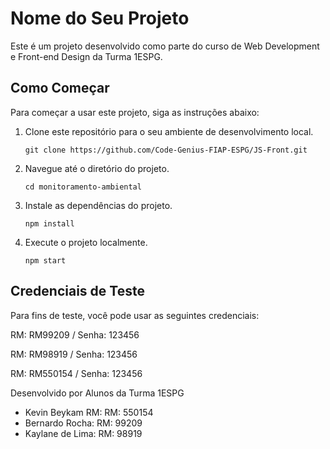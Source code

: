 # Nome do Seu Projeto

Este é um projeto desenvolvido como parte do curso de Web Development e Front-end Design da Turma 1ESPG.


## Como Começar

Para começar a usar este projeto, siga as instruções abaixo:

1. Clone este repositório para o seu ambiente de desenvolvimento local.

   ```shell
   git clone https://github.com/Code-Genius-FIAP-ESPG/JS-Front.git

2. Navegue até o diretório do projeto.

   ```shell
   cd monitoramento-ambiental

3. Instale as dependências do projeto.

   ```shell
   npm install

4. Execute o projeto localmente.

   ```shell
   npm start
## Credenciais de Teste
Para fins de teste, você pode usar as seguintes credenciais:

RM: RM99209 /
Senha: 123456

RM: RM98919 /
Senha: 123456

RM: RM550154 /
Senha: 123456

Desenvolvido por Alunos da Turma 1ESPG 
- Kevin Beykam RM: RM: 550154 
- Bernardo Rocha: RM: 99209
- Kaylane de Lima: RM: 98919
